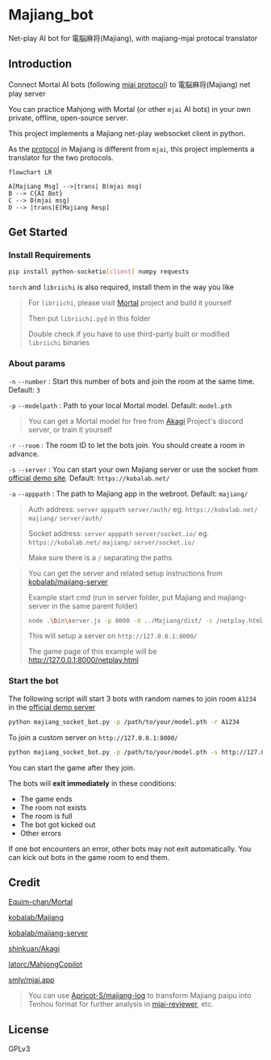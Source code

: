 # Majiang_bot
Net-play AI bot for 電脳麻将(Majiang), with majiang-mjai protocal translator

## Introduction

Connect Mortal AI bots (following [mjai protocol](https://mjai.app/docs/mjai-protocol)) to 電脳麻将(Majiang) net play server

You can practice Mahjong with Mortal (or other `mjai` AI bots) in your own private, offline, open-source server.

This project implements a Majiang net-play websocket client in python.

As the [protocol](https://github.com/kobalab/majiang-core/wiki) in Majiang is different from `mjai`, this project implements a translator for the two protocols.

```mermaid
flowchart LR

A[Majiang Msg] -->|trans| B(mjai msg)
B --> C{AI Bot}
C --> D(mjai msg)
D --> |trans|E[Majiang Resp]
```

## Get Started

### Install Requirements

```bash
pip install python-socketio[client] numpy requests
```

 `torch` and `libriichi` is also required, install them in the way you like

> For `libriichi`, please visit [Mortal](https://github.com/Equim-chan/Mortal/tree/main/libriichi) project and build it yourself
>
> Then put `libriichi.pyd` in this folder
>
> Double check if you have to use third-party built or modified `libriichi`  binaries

### About params

`-n` `--number` : Start this number of bots and join the room at the same time. Default: `3`

`-p` `--modelpath` : Path to your local Mortal model. Default: `model.pth`

> You can get a Mortal model for free from [Akagi](https://github.com/shinkuan/Akagi/) Project's discord server, or train it yourself

`-r` `--room` : The room ID to let the bots join. You should create a room in advance.

`-s` `--server` : You can start your own Majiang server or use the socket from [official demo site](https://kobalab.net/majiang/netplay.html). Default: `https://kobalab.net/`

`-a` `--apppath` : The path to Majiang app in the webroot. Default: `majiang/`

> Auth address: `server` `apppath` `server/auth/`  eg. `https://kobalab.net/` `majiang/` `server/auth/`
>
> Socket address: `server` `apppath` `server/socket.io/`  eg. `https://kobalab.net/` `majiang/` `server/socket.io/`
>
> Make sure there is a `/` separating the paths

> You can get the server and related setup instructions from [kobalab/majiang-server](https://github.com/kobalab/majiang-server)
>
> Example start cmd (run in server folder, put Majiang and majiang-server in the same parent folder) 
>
> ```bash
> node .\bin\server.js -p 8000 -d ../Majiang/dist/ -c /netplay.html
> ```
>
> This will setup a server on `http://127.0.0.1:8000/` 
>
> The game page of this example will be http://127.0.0.1:8000/netplay.html

### Start the bot

The following script will start 3 bots with random names to join room `A1234` in the [official demo server](https://kobalab.net/majiang/netplay.html)

```bash
python majiang_socket_bot.py -p /path/to/your/model.pth -r A1234
```

To join a custom server on `http://127.0.0.1:8000/`

```bash
python majiang_socket_bot.py -p /path/to/your/model.pth -s http://127.0.0.1:8000/ -a '' -r A1234
```

You can start the game after they join.

The bots will **exit immediately** in these conditions:

- The game ends
- The room not exists
- The room is full
- The bot got kicked out
- Other errors

If one bot encounters an error, other bots may not exit automatically. You can kick out bots in the game room to end them.

## Credit

[Equim-chan/Mortal](https://github.com/Equim-chan/Mortal)

[kobalab/Majiang](https://github.com/kobalab/Majiang)

[kobalab/majiang-server](https://github.com/kobalab/majiang-server)

[shinkuan/Akagi](https://github.com/shinkuan/Akagi/)

[latorc/MahjongCopilot](https://github.com/latorc/MahjongCopilot)

[smly/mjai.app](https://github.com/smly/mjai.app)

> You can use [Apricot-S/majiang-log](https://github.com/Apricot-S/majiang-log) to transform Majiang paipu into Tenhou format for further analysis in [mjai-reviewer](https://mjai.ekyu.moe/), etc.

## License

GPLv3